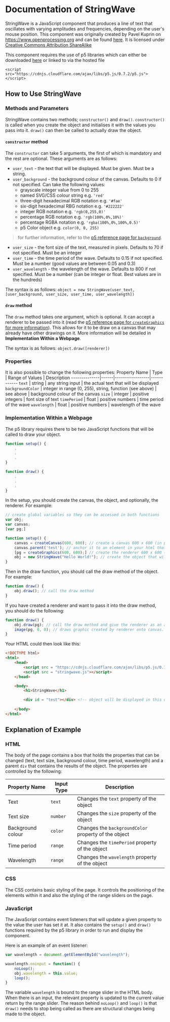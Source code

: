 # Documentation of StringWave

StringWave is a JavaScript component that produces a line of text that oscillates with varying amplitudes and frequencies, depending on the user's mouse position. This component was originally created by Pavel Kuprin on https://www.openprocessing.org and can be found [here](https://www.openprocessing.org/sketch/645694). It is licensed under [Creative Commons Attribution ShareAlike](https://creativecommons.org/licenses/by-sa/3.0/)

This component requires the use of p5 libraries which can either be downloaded [here](https://p5js.org/download/) or linked to via the hosted file
```
<script src="https://cdnjs.cloudflare.com/ajax/libs/p5.js/0.7.2/p5.js"></script>
```

## How to Use StringWave

### Methods and Parameters

StringWave contains two methods; `constructor()` and `draw()`. `constructor()` is called when you create the object and initialises it with the values you pass into it. `draw()` can then be called to actually draw the object.

#### `constructor` method

The `constructor` can take 5 arguments, the first of which is mandatory and the rest are optional. These arguments are as follows:
* `user_text` - the text that will be displayed. Must be given. Must be a string.
* `user_background` - the background colour of the canvas. Defaults to 0 if not specified. Can take the following values:
    * grayscale integer value from 0 to 255
    * named SVG/CSS colour string e.g. `'red'`
    * three-digit hexadecimal RGB notation e.g. `'#fae'`
    * six-digit hexadecimal RBG notation e.g. `'#222222'`
    * integer RGB notation e.g. `'rgb(0,255,0)'`
    * percentage RGB notation e.g. `'rgb(100%,0%,10%)'`
    * percentage RGBA notation e.g. `'rgba(100%,0%,100%,0.5)'`
    * p5 Color object e.g. `color(0, 0, 255)`
> for further information, refer to the [p5 reference page for `background`](https://p5js.org/reference/#/p5/background).
* `user_size` - the font size of the text, measured in pixels. Defaults to 70 if not specified. Must be an integer
* `user_time` - the time period of the wave. Defaults to 0.15 if not specified. Must be a number (good values are between 0.05 and 0.3)
* `user_wavelength` - the wavelength of the wave. Defaults to 800 if not specified. Must be a number (can be integer or float. Best values are in the hundreds)

The syntax is as follows: `object = new StringWave(user_text, [user_background, user_size, user_time, user_wavelength])`

#### `draw` method

The `draw` method takes one argument, which is optional. It can accept a renderer to be passed into it (read the [p5 reference page for `createGraphics` for more information](https://p5js.org/reference/#/p5/createGraphics)). This allows for it to be draw on a canvas that may already have other drawings on it. More information will be detailed in **Implementation Within a Webpage**.

The syntax is as follows: `object.draw([renderer])`

### Properties
It is also possible to change the following properties:
Property Name | Type | Range of Values | Description
--------------|------|-----------------|------------
`text` | string | any string input | the actual text that will be displayed
`backgroundColor` | integer in range (0, 255), string, function (see above) | see above | background colour of the canvas
`size` | integer | positive integers | font size of text
`timePeriod` | float | positive numbers | time period of the wave
`wavelength` | float | positive numbers | wavelength of the wave

### Implementation Within a Webpage

The p5 library requires there to be two JavaScript functions that will be called to draw your object.
```javascript
function setup() {
    .
    .
    .
}

function draw() {
    .
    .
    .
}

```

In the setup, you should create the canvas, the object, and optionally, the renderer. For example:

```javascript
// create global variables so they can be accessed in both functions
var obj;
var canvas;
[var pg;]

function setup() {
	canvas = createCanvas(600, 600); // create a canvas 600 x 600 (in pixels)
	canvas.parent('test'); // anchor it to an element in your html that has id "test"
	[pg = createGraphics(600, 600);] // create the renderer 600 x 600 (in pixels)
	obj = new StringWave("Hello World!"); // create the object that will be drawn on the renderer
}
```

Then in the draw function, you should call the draw method of the object. For example:

```javascript
function draw() {
	obj.draw(); // call the draw method
}
```

If you have created a renderer and want to pass it into the draw method, you should do the following:

```javascript
function draw() {
    obj.draw(pg); // call the draw method and give the renderer as an argument
    image(pg, 0, 0); // draws graphic created by renderer onto canvas. syntax is as follows: image(img, x-coord, y-coord)
}
```

Your HTML could then look like this:

```html
<!DOCTYPE html>
<html>
    <head>
        <script src = "https://cdnjs.cloudflare.com/ajax/libs/p5.js/0.7.2/p5.js"></script>
        <script src = "stringwave.js"></script>   
    </head>

    <body>
        <h1>StringWave</h1>

        <div id = "test"></div> <!-- object will be displayed in this div box -->
        
    </body>
</html>
```

## Explanation of Example

### HTML

The body of the page contains a box that holds the properties that can be changed (text, text size, background colour, time period, wavelength) and a parent `div` that contains the results of the object. The properties are controlled by the following:

Property Name | Input Type | Description
--------------|------------|------------
Text | `text` | Changes the `text` property of the object
Text size | `number` | Changes the `size` property of the object
Background colour | `color` | Changes the `backgroundColor` property of the object
Time period | `range` | Changes the `timePeriod` property of the object
Wavelength | `range` | Changes the `wavelength` property of the object

### CSS

The CSS contains basic styling of the page. It controls the positioning of the elements within it and also the styling of the range sliders on the page.

### JavaScript

The JavaScript contains event listeners that will update a given property to the value the user has set it at. It also contains the `setup()` and `draw()` functions required by the p5 library in order to run and display the component.

Here is an example of an event listener:

```javascript
var wavelength = document.getElementById("wavelength");

wavelength.oninput = function() {
    noLoop();
    obj.wavelength = this.value;
    loop();
}
```
The variable `wavelength` is bound to the range slider in the HTML body. When there is an input, the relevant property is updated to the current value return by the range slider. The reason behind `noLoop()` and `loop()` is that `draw()` needs to stop being called as there are structural changes being made to the object.